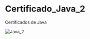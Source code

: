 # Certificado_Java_2
Certificados de Java 

![Java_2](https://github.com/user-attachments/assets/99491a30-c8c4-4f96-8feb-b29b7f49aff8)
